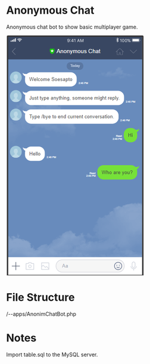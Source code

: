 # Anonymous Chat
Anonymous chat bot to show basic multiplayer game. 

![alt text](screenshot.png "ScreenShot")

# File Structure

/--apps/AnonimChatBot.php

# Notes

Import table.sql to the MySQL server.